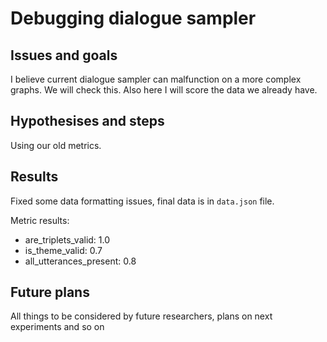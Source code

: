 # Debugging dialogue sampler

## Issues and goals

I believe current dialogue sampler can malfunction on a more complex graphs. We will check this.
Also here I will score the data we already have.

## Hypothesises and steps

Using our old metrics.

## Results

Fixed some data formatting issues, final data is in `data.json` file.

Metric results:

- are_triplets_valid: 1.0
- is_theme_valid: 0.7
- all_utterances_present: 0.8

## Future plans

All things to be considered by future researchers, plans on next experiments and so on
